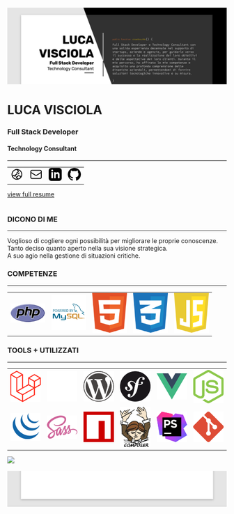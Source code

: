 ﻿![Luca Visciola - Resume header](assets/images/luca-visciola-resume-header-split.png)

LUCA VISCIOLA
=============
### Full Stack Developer

#### Technology Consultant

* * *

<table style="border:none">
  <tr style="border: none!important;">
    <td style="border: none!important;"><a href="https://lucavisciola.com"><img src="assets/svg/globe.svg" alt="icon" width="30px"></a></td>
    <td style="border: none!important;"><a href="mailto:info@melasistema.com"><img src="assets/svg/mail.svg" alt="icon" width="30px"></a></td>
    <td style="border: none!important;"><a href="https://www.linkedin.com/in/luca-visciola/"><img src="assets/svg/linkedin.svg" alt="icon" width="30px"></a></td>
    <td style="border: none!important;"><a href="https://github.com/melasistema"><img src="assets/svg/github.svg" alt="icon" width="30px"></a></td>
  </tr>
</table>


[view full resume](https://resume.lucavisciola.com)
#

### DICONO DI ME

* * *

Voglioso di cogliere ogni possibilità per migliorare le proprie conoscenze.  
Tanto deciso quanto aperto nella sua visione strategica.  
A suo agio nella gestione di situazioni critiche.

### COMPETENZE

* * *

<table>
  <tr>
    <td><img src="assets/svg/tools/php.svg" alt="php" width="80px"></td>
    <td><img src="assets/svg/tools/mysql.svg" alt="mysql" width="80px"></td>
    <td><img src="assets/svg/tools/html5.svg" alt="html5" width="80px"></td>
    <td><img src="assets/svg/tools/css-3.svg" alt="css-3" width="80px"></td>
    <td><img src="assets/svg/tools/javascript.svg" alt="javascript" width="80px"></td>
  </tr>
</table>

### TOOLS + UTILIZZATI

* * *

<table>
  <tr>
    <td><img src="assets/svg/tools/laravel.svg" alt="laravel" width="80px"></td>
    <td><img src="assets/svg/tools/shopware.svg" alt="shopware" width="80px"></td>
    <td><img src="assets/svg/tools/wordpress.svg" alt="wordpress" width="80px"></td>
    <td><img src="assets/svg/tools/symfony.svg" alt="symfony" width="80px"></td>
    <td><img src="assets/svg/tools/vue.svg" alt="vue" width="80px"></td>
    <td><img src="assets/svg/tools/nodejs.svg" alt="nodejs" width="80px"></td>
  </tr>
<tr> 
<td><img src="assets/svg/tools/jquery.svg" alt="jquery" width="80px"></td>
    <td><img src="assets/svg/tools/sass.svg" alt="sass" width="80px"></td>
    <td><img src="assets/svg/tools/npm.svg" alt="npm" width="80px"></td>
    <td><img src="assets/svg/tools/composer.svg" alt="composer" width="80px"></td>
    <td><img src="assets/svg/tools/phpstorm.svg" alt="phpstorm" width="80px"></td>
    <td><img src="assets/svg/tools/git.svg" alt="git" width="80"></td>
</tr>
</table>

![](https://komarev.com/ghpvc/?username=melasistema&label=++PASSED+BY+VISITORS++)

![Luca Visciola - Resume footer](assets/images/luca-visciola-resume-footer.png)
